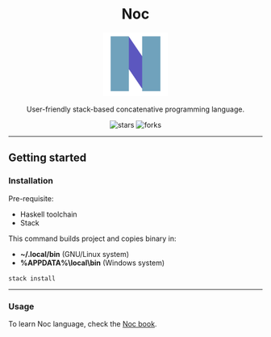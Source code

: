 <div align="center">

# Noc

<img src="./assets/images/icon.png" alt="Noc icon" width="128" />

User-friendly stack-based concatenative programming language.


![stars](https://img.shields.io/github/stars/mortim/noc?style=for-the-badge&logo=appveyor&color=9cf)
![forks](https://img.shields.io/github/forks/mortim/noc?style=for-the-badge&logo=appveyor&color=9cf)

</div>

---


## Getting started

### Installation

Pre-requisite:
- Haskell toolchain
- Stack

This command builds project and copies binary in:
- **~/.local/bin** (GNU/Linux system)
- **%APPDATA%\local\bin** (Windows system)

```
stack install
```

---

### Usage

To learn Noc language, check the [Noc book](./docs/noc-book.md).



